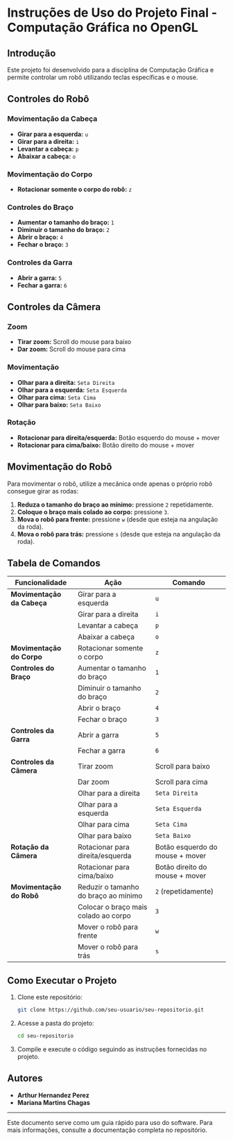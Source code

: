 # Instruções de Uso do Projeto Final - Computação Gráfica no OpenGL

## Introdução
Este projeto foi desenvolvido para a disciplina de Computação Gráfica e permite controlar um robô utilizando teclas específicas e o mouse.

## Controles do Robô

### Movimentação da Cabeça
- **Girar para a esquerda:** `u`
- **Girar para a direita:** `i`
- **Levantar a cabeça:** `p`
- **Abaixar a cabeça:** `o`

### Movimentação do Corpo
- **Rotacionar somente o corpo do robô:** `z`

### Controles do Braço
- **Aumentar o tamanho do braço:** `1`
- **Diminuir o tamanho do braço:** `2`
- **Abrir o braço:** `4`
- **Fechar o braço:** `3`

### Controles da Garra
- **Abrir a garra:** `5`
- **Fechar a garra:** `6`

## Controles da Câmera

### Zoom
- **Tirar zoom:** Scroll do mouse para baixo
- **Dar zoom:** Scroll do mouse para cima

### Movimentação
- **Olhar para a direita:** `Seta Direita`
- **Olhar para a esquerda:** `Seta Esquerda`
- **Olhar para cima:** `Seta Cima`
- **Olhar para baixo:** `Seta Baixo`

### Rotação
- **Rotacionar para direita/esquerda:** Botão esquerdo do mouse + mover
- **Rotacionar para cima/baixo:** Botão direito do mouse + mover

## Movimentação do Robô
Para movimentar o robô, utilize a mecânica onde apenas o próprio robô consegue girar as rodas:
1. **Reduza o tamanho do braço ao mínimo:** pressione `2` repetidamente.
2. **Coloque o braço mais colado ao corpo:** pressione `3`.
3. **Mova o robô para frente:** pressione `w` (desde que esteja na angulação da roda).
4. **Mova o robô para trás:** pressione `s` (desde que esteja na angulação da roda).

## Tabela de Comandos

| Funcionalidade             | Ação                                 | Comando |
|----------------------------|--------------------------------------|---------|
| **Movimentação da Cabeça**   | Girar para a esquerda             | `u`     |
|                            | Girar para a direita              | `i`     |
|                            | Levantar a cabeça                | `p`     |
|                            | Abaixar a cabeça                 | `o`     |
| **Movimentação do Corpo**   | Rotacionar somente o corpo        | `z`     |
| **Controles do Braço**      | Aumentar o tamanho do braço       | `1`     |
|                            | Diminuir o tamanho do braço      | `2`     |
|                            | Abrir o braço                    | `4`     |
|                            | Fechar o braço                   | `3`     |
| **Controles da Garra**     | Abrir a garra                     | `5`     |
|                            | Fechar a garra                    | `6`     |
| **Controles da Câmera**    | Tirar zoom                        | Scroll para baixo |
|                            | Dar zoom                          | Scroll para cima  |
|                            | Olhar para a direita              | `Seta Direita`    |
|                            | Olhar para a esquerda             | `Seta Esquerda`   |
|                            | Olhar para cima                   | `Seta Cima`       |
|                            | Olhar para baixo                  | `Seta Baixo`      |
| **Rotação da Câmera**    | Rotacionar para direita/esquerda  | Botão esquerdo do mouse + mover |
|                            | Rotacionar para cima/baixo        | Botão direito do mouse + mover |
| **Movimentação do Robô**  | Reduzir o tamanho do braço ao mínimo | `2` (repetidamente) |
|                            | Colocar o braço mais colado ao corpo | `3` |
|                            | Mover o robô para frente         | `w`     |
|                            | Mover o robô para trás           | `s`     |

## Como Executar o Projeto
1. Clone este repositório:
   ```sh
   git clone https://github.com/seu-usuario/seu-repositorio.git
   ```
2. Acesse a pasta do projeto:
   ```sh
   cd seu-repositorio
   ```
3. Compile e execute o código seguindo as instruções fornecidas no projeto.

## Autores
- **Arthur Hernandez Perez**
- **Mariana Martins Chagas**

---
Este documento serve como um guia rápido para uso do software. Para mais informações, consulte a documentação completa no repositório.
